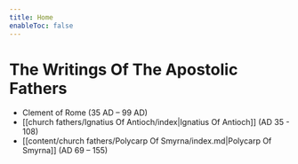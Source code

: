 ```yaml
---
title: Home
enableToc: false
---
```


# The Writings Of The Apostolic Fathers 
- Clement of Rome (35 AD – 99 AD)
- [[church fathers/Ignatius Of Antioch/index|Ignatius Of Antioch]] (AD 35 - 108)
- [[content/church fathers/Polycarp Of Smyrna/index.md|Polycarp Of Smyrna]] (AD 69 – 155)




